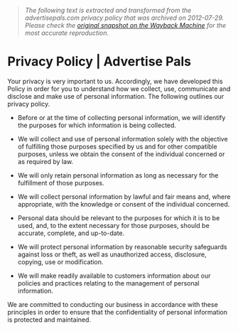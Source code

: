 > *The following text is extracted and transformed from the advertisepals.com privacy policy that was archived on 2012-07-29. Please check the [original snapshot on the Wayback Machine](https://web.archive.org/web/20120729194742id_/http%3A//www.advertisepals.com/privacy-policy) for the most accurate reproduction.*

# Privacy Policy | Advertise Pals

Your privacy is very important to us. Accordingly, we have developed this Policy in order for you to understand how we collect, use, communicate and disclose and make use of personal information. The following outlines our privacy policy.  


  


  

  * Before or at the time of collecting personal information, we will identify the purposes for which information is being collected.  

  

  * We will collect and use of personal information solely with the objective of fulfilling those purposes specified by us and for other compatible purposes, unless we obtain the consent of the individual concerned or as required by law.   

  

  * We will only retain personal information as long as necessary for the fulfillment of those purposes.   

  

  * We will collect personal information by lawful and fair means and, where appropriate, with the knowledge or consent of the individual concerned.   

  

  * Personal data should be relevant to the purposes for which it is to be used, and, to the extent necessary for those purposes, should be accurate, complete, and up-to-date.   

  

  * We will protect personal information by reasonable security safeguards against loss or theft, as well as unauthorized access, disclosure, copying, use or modification.  

  

  * We will make readily available to customers information about our policies and practices relating to the management of personal information.   

  



We are committed to conducting our business in accordance with these principles in order to ensure that the confidentiality of personal information is protected and maintained.   

